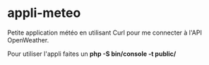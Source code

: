 # appli-meteo

Petite application météo en utilisant Curl pour me connecter à l'API OpenWeather.

Pour utiliser l'appli faites un **php -S bin/console -t public/**
